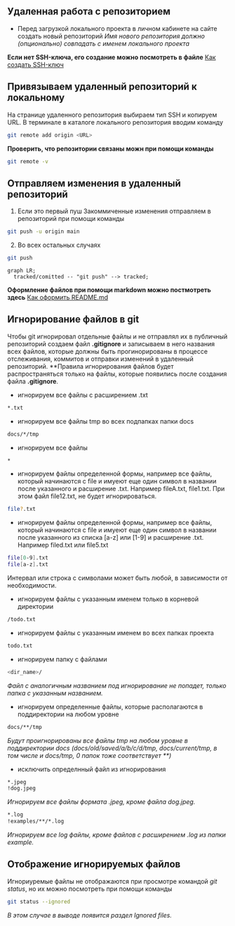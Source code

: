 Удаленная работа с репозиторием
---

- Перед загрузкой локального проекта 
в личном кабинете на сайте создать новый репозиторий
*Имя нового репозитория должно (опционально) совпадать с именем локального проекта*

**Если нет SSH-ключа, его создание можно посмотреть в файле**
[Как создать SSH-ключ](https://github.com/vikolga/git_project/blob/main/generation_ssh.md)

Привязываем удаленный репозиторий к локальному
---

На странице удаленного репозитория выбираем тип SSH и копируем URL.
В терминале в каталоге локального репозитория вводим команду

```bash
git remote add origin <URL>
```

**Проверить, что репозитории связаны можн при помощи команды**
```bash
git remote -v
```

Отправляем изменения в удаленный репозиторий
---

1. Если это первый пуш
Закоммиченные изменения отправляем в репозиторий при помощи команды
```bash
git push -u origin main
```
2. Во всех остальных случаях
```bash
git push
```

```mermaid
graph LR;
  tracked/comitted -- "git push" --> tracked;
``` 

**Оформление файлов при помощи markdown можно постмотреть здесь**
[Как оформить README.md](https://github.com/vikolga/git_project/blob/main/markdown.md)

Игнорирование файлов в git
---
Чтобы git игнорировал отдельные файлы и не отправлял их в публичный репозиторий создаем файл **.gitignore** и записываем в него названия всех файлов, которые должны быть прогинорированы в процессе отслеживания, коммитов и отправки изменений в удаленный репозиторий.
**Правила игнорирования файлов будет распространяться только на файлы, которые появились после создания файла **.gitignore**.
- игнорируем все файлы с расширением .txt
```bash
*.txt
```
- игнорируем все файлы tmp во всех подпапках папки docs
```bash
docs/*/tmp
```
- игнорируем все файлы
```bash
*
```
- игнорируем файлы определенной формы, например все файлы, который начинаются с file и имуеют еще один символ в названии после указанного и расширение .txt. Например fileA.txt, file1.txt. При этом файл file12.txt, не будет игнорироваться.
```bash
file?.txt
```
- игнорируем файлы определенной формы, например все файлы, который начинаются с file и имуеют еще один символ в названии после указанного из списка [a-z] или [1-9] и расширение .txt. Например filed.txt или file5.txt
```bash
file[0-9].txt
file[a-z].txt
```
Интервал или строка с символами может быть любой, в зависимости от необходимости.

- игнорируем файлы с указанным именем только в корневой директории
```bash
/todo.txt
```

- игнорируем файлы с указанным именем во всех папках проекта
```bash
todo.txt
```
- игнорируем папку с файлами
```bash
<dir_name>/
```
_Файл с аналогичным названием под игнорирование не попадет, только папка с указанным названием._

- игнорируем определенные файлы, которые располагаются в поддиректории на любом уровне
```bash
docs/**/tmp
```
_Будут проигнорированы все файлы tmp на любом уровне в поддиректории docs (docs/old/saved/a/b/c/d/tmp, docs/current/tmp, в том числе и docs/tmp, 0 папок тоже соответствует **)_

- исключить определнный файл из игнорирования
```bash
*.jpeg
!dog.jpeg
```
_Игнорируем все файлы формата .jpeg, кроме файла dog.jpeg._
```bash
*.log
!examples/**/*.log
```
_Игнорируем все log файлы, кроме файлов с расширением .log из папки example._

Отображение игнорируемых файлов
---
Игнориуремые файлы не отображаются при просмотре командой _git status_, но их можно посмотреть при помощи команды
```bash
git status --ignored
```
_В этом случае в выводе появится раздел *Ignored files*._
